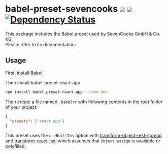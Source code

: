 # babel-preset-sevencooks [![](https://img.shields.io/npm/v/babel-preset-sevencooks.svg)](https://www.npmjs.com/package/babel-preset-sevencooks) [![](https://img.shields.io/npm/dm/babel-preset-sevencooks.svg)](https://www.npmjs.com/package/babel-preset-sevencooks) [![Dependency Status](https://david-dm.org/sevencooks-gmbh-co-kg/babel-preset-sevencooks.svg)](https://david-dm.org/sevencooks-gmbh-co-kg/babel-preset-sevencooks?branch=master)

This package includes the Babel preset used by SevenCooks GmbH & Co. KG.<br>
Please refer to its documentation:

## Usage

First, [install Babel](https://babeljs.io/docs/setup/).

Then install babel-preset-react-app.

```sh
npm install babel-preset-react-app --save-dev
```

Then create a file named `.babelrc` with following contents in the root folder of your project:

```json
{
  "presets": ["react-app"]
}
```

This preset uses the `useBuiltIns` option with [transform-object-rest-spread](http://babeljs.io/docs/plugins/transform-object-rest-spread/) and [transform-react-jsx](http://babeljs.io/docs/plugins/transform-react-jsx/), which assumes that `Object.assign` is available or polyfilled.
